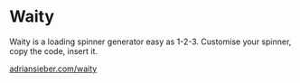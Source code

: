 # Waity

Waity is a loading spinner generator easy as 1-2-3.
Customise your spinner, copy the code, insert it.

[adriansieber.com/waity](http://adriansieber.com/waity)
